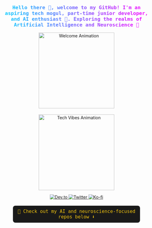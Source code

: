 <h3 align="center" style="font-family: 'Segoe UI', Tahoma, Geneva, Verdana, sans-serif; background: linear-gradient(90deg, #00cfff, #ff00ff); -webkit-background-clip: text; -webkit-text-fill-color: transparent;">
  <samp>
    Hello there 👋, welcome to my GitHub! I'm an aspiring tech mogul, part-time junior developer, and AI enthusiast 🤖. Exploring the realms of Artificial Intelligence and Neuroscience 🔬
  </samp>
</h3>

<div align="center" style="display: flex; justify-content: center; gap: 20px; flex-wrap: wrap;">
  <img width="250" src="https://media.giphy.com/media/9fSlTJX91jWcvDvDsK/giphy.gif" alt="Welcome Animation">
  <img width="250" src="https://media1.giphy.com/media/v1.Y2lkPTc5MGI3NjExeTBwOHozMnQxbWEzcWJnMnB4NDE1b25nNTdzcXV2NTUxYXNxMW15aiZlcD12MV9pbnRlcm5hbF9naWZfYnlfaWQmY3Q9Zw/9fSlTJX91jWcvDvDsK/giphy.gif" alt="Tech Vibes Animation">
</div>

<p align="center">
  <a href="https://dev.to/kalyanamdewri" target="_blank">
    <img src="https://img.icons8.com/windows/32/ffffff/dev.png" alt="Dev.to">
  </a>
  <a href="https://twitter.com/kalyanamdewri" target="_blank">
    <img src="https://img.icons8.com/material-outlined/32/ffffff/twitter.png" alt="Twitter">
  </a>
  <a href="https://ko-fi.com/kalyanamdewri" target="_blank">
    <img src="https://img.icons8.com/pastel-glyph/32/ffffff/like--v1.png" alt="Ko-fi">
  </a>
</p>

<div align="center" style="padding: 10px; margin: 20px auto; max-width: 400px; background-color: #1a1a1a; border-radius: 8px;">
  <samp style="color: #f1c40f; font-size: 1.1em;">
    🚀 Check out my AI and neuroscience-focused repos below ⬇️
  </samp>
</div>
